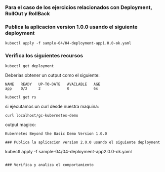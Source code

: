 ### Para el caso de los ejercicios relacionados con Deployment, RollOut y RollBack

### Publica la aplicacion version 1.0.0 usando el siguiente deployment
```
kubectl apply -f sample-04/04-deployment-app1.0.0-ok.yaml
```
### Verifica los siguientes recursos
```
kubectl get deployment
```
Deberias obtener un output como el siguiente:
```
NAME   READY   UP-TO-DATE   AVAILABLE   AGE
app    0/2     2            0           6s
```
```
kubectl get rs
```
si ejecutamos un curl desde nuestra maquina:
```
curl localhost/gc-kubernetes-demo
```
output magico:
```
Kubernetes Beyond the Basic Demo Version 1.0.0

### Publica la aplicacion version 2.0.0 usando el siguiente deployment
```
kubectl apply -f sample-04/04-deployment-app2.0.0-ok.yaml
```

### Verifica y analiza el comportamiento